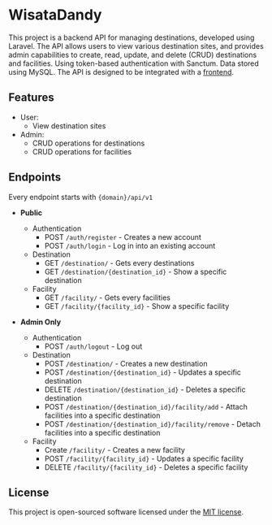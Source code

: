 # WisataDandy

This project is a backend API for managing destinations, developed using Laravel. The API allows users to view various destination sites, and provides admin capabilities to create, read, update, and delete (CRUD) destinations and facilities. Using token-based authentication with Sanctum. Data stored using MySQL. The API is designed to be integrated with a [frontend]().

## Features

-   User:
    -   View destination sites
-   Admin:
    -   CRUD operations for destinations
    -   CRUD operations for facilities

## Endpoints

Every endpoint starts with `{domain}/api/v1`

-   **Public**

    -   Authentication
        -   POST `/auth/register` - Creates a new account
        -   POST `/auth/login` - Log in into an existing account
    -   Destination
        -   GET `/destination/` - Gets every destinations
        -   GET `/destination/{destination_id}` - Show a specific destination
    -   Facility
        -   GET `/facility/` - Gets every facilities
        -   GET `/facility/{facility_id}` - Show a specific facility

-   **Admin Only**

    -   Authentication
        -   POST `/auth/logout` - Log out
    -   Destination
        -   POST `/destination/` - Creates a new destination
        -   POST `/destination/{destination_id}` - Updates a specific destination
        -   DELETE `/destination/{destination_id}` - Deletes a specific destination
        -   POST `/destination/{destination_id}/facility/add` - Attach facilities into a specific destination
        -   POST `/destination/{destination_id}/facility/remove` - Detach facilities into a specific destination
    -   Facility
        -   Create `/facility/` - Creates a new facility
        -   POST `/facility/{facility_id}` - Updates a specific facility
        -   DELETE `/facility/{facility_id}` - Deletes a specific facility

## License

This project is open-sourced software licensed under the [MIT license](https://opensource.org/licenses/MIT).
